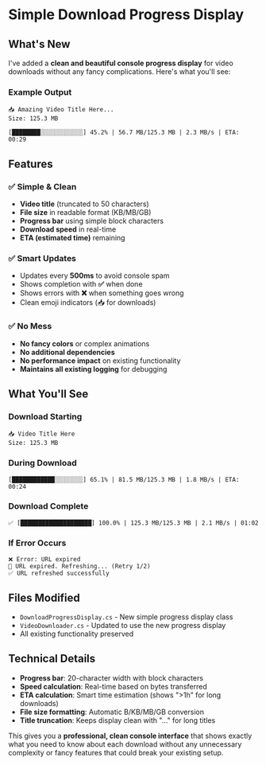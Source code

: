 # Simple Download Progress Display

## What's New

I've added a **clean and beautiful console progress display** for video downloads without any fancy complications. Here's what you'll see:

### Example Output
```
📥 Amazing Video Title Here...
Size: 125.3 MB

[████████░░░░░░░░░░░░] 45.2% | 56.7 MB/125.3 MB | 2.3 MB/s | ETA: 00:29
```

## Features

### ✅ Simple & Clean
- **Video title** (truncated to 50 characters)
- **File size** in readable format (KB/MB/GB)
- **Progress bar** using simple block characters
- **Download speed** in real-time
- **ETA (estimated time)** remaining

### ✅ Smart Updates
- Updates every **500ms** to avoid console spam
- Shows completion with **✅** when done
- Shows errors with **❌** when something goes wrong
- Clean emoji indicators (📥 for downloads)

### ✅ No Mess
- **No fancy colors** or complex animations
- **No additional dependencies** 
- **No performance impact** on existing functionality
- **Maintains all existing logging** for debugging

## What You'll See

### Download Starting
```
📥 Video Title Here
Size: 125.3 MB
```

### During Download
```
[████████████░░░░░░░░] 65.1% | 81.5 MB/125.3 MB | 1.8 MB/s | ETA: 00:24
```

### Download Complete
```
✅ [████████████████████] 100.0% | 125.3 MB/125.3 MB | 2.1 MB/s | 01:02
```

### If Error Occurs
```
❌ Error: URL expired
🔄 URL expired. Refreshing... (Retry 1/2)
✅ URL refreshed successfully
```

## Files Modified
- `DownloadProgressDisplay.cs` - New simple progress display class
- `VideoDownloader.cs` - Updated to use the new progress display
- All existing functionality preserved

## Technical Details
- **Progress bar**: 20-character width with block characters
- **Speed calculation**: Real-time based on bytes transferred
- **ETA calculation**: Smart time estimation (shows ">1h" for long downloads)
- **File size formatting**: Automatic B/KB/MB/GB conversion
- **Title truncation**: Keeps display clean with "..." for long titles

This gives you a **professional, clean console interface** that shows exactly what you need to know about each download without any unnecessary complexity or fancy features that could break your existing setup.
